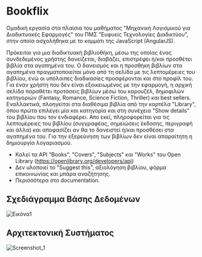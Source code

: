 # Bookflix
Ομαδική εργασία στα πλαίσια του μαθήματος "Μηχανική Λογισμικού για Διαδικτυακές Εφαρμογές" του ΠΜΣ "Ευφυείς Τεχνολογίες Διαδικτύου", στην οποία ασχολήθηκα με το κομμάτι της JavaScript (AngularJS).

Πρόκειται για μια διαδικτυακή βιβλιοθήκη, μέσω της οποίας ένας συνδεδεμένος χρήστης δανείζεται, διαβάζει, επιστρέφει ή/και προσθέτει βιβλία στα αγαπημένα του. Ο δανεισμός και η προσθήκη βιβλίων στα αγαπημένα πραγματοποιείται μόνο από τη σελίδα με τις λεπτομέρειες του βιβλίου, ενώ οι υπόλοιπες διαδικασίες προσφέρονται και στο προφίλ του. Για έναν χρήστη που δεν είναι εξοικειωμένος με την εφαρμογή, η αρχική σελίδα παραθέτει προτάσεις βιβλίων μέσω του καρουζέλ, δημοφιλών κατηγοριών (Fantasy, Romance, Science Fiction, Thriller) και best sellers. Εναλλακτικά, πλοηγείται στα διαθέσιμα βιβλία από την καρτέλα "Library", όπου πρώτα επιλέγει μία και κατηγορία και στη συνέχεια "Show details" του βιβλίου που τον ενδιαφέρει. Απο εκεί, πληροφορείται για τις λεπτομέρειες του βιβλίου (συγγραφέας, σημειώσεις έκδοσης, περιγραφή και άλλα) και αποφασίζει αν θα το δανειστεί ή/και προσθέσει στα αγαπημένα του. Για την εξερεύνηση των βιβλίων δεν είναι απαραίτητη η δημιουργία λογαριασμού.

* Καλεί τα API "Books", "Covers", "Subjects" και "Works" του Open Library (https://openlibrary.org/developers/api)
* Δεν υλοποιεί το "Suggest this", αξιολόγηση βιβλίου, φόρμα επικοινωνίας και μπάρα αναζήτησης.
* Περισσότερα στο documentation. 

## Σχεδιάγραμμα Βάσης Δεδομένων
![Εικόνα1](https://user-images.githubusercontent.com/51194516/185928000-8898f0d9-1675-4195-b151-101a7f2688e3.png)

## Αρχιτεκτονική Συστήματος
![Screenshot_1](https://user-images.githubusercontent.com/51194516/185928402-959f68e3-8a3d-4738-9934-4d26b9cd841f.png)
